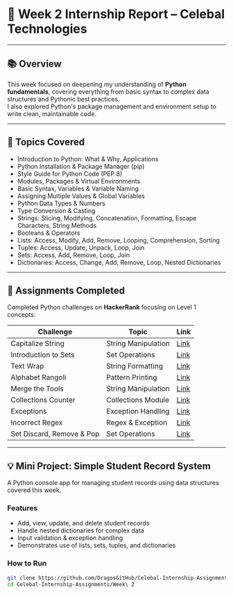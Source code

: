 # 🚀 Week 2 Internship Report – Celebal Technologies

---

## 📚 Overview

This week focused on deepening my understanding of **Python fundamentals**, covering everything from basic syntax to complex data structures and Pythonic best practices.  
I also explored Python's package management and environment setup to write clean, maintainable code.

---

## 📝 Topics Covered

- Introduction to Python: What & Why, Applications  
- Python Installation & Package Manager (pip)  
- Style Guide for Python Code (PEP 8)  
- Modules, Packages & Virtual Environments  
- Basic Syntax, Variables & Variable Naming  
- Assigning Multiple Values & Global Variables  
- Python Data Types & Numbers  
- Type Conversion & Casting  
- Strings: Slicing, Modifying, Concatenation, Formatting, Escape Characters, String Methods  
- Booleans & Operators  
- Lists: Access, Modify, Add, Remove, Looping, Comprehension, Sorting  
- Tuples: Access, Update, Unpack, Loop, Join  
- Sets: Access, Add, Remove, Loop, Join  
- Dictionaries: Access, Change, Add, Remove, Loop, Nested Dictionaries

---

## 🎯 Assignments Completed

Completed Python challenges on **HackerRank** focusing on Level 1 concepts:

| Challenge                          | Topic                 | Link                                                                                   |
|----------------------------------|-----------------------|----------------------------------------------------------------------------------------|
| Capitalize String                | String Manipulation   | [Link](https://www.hackerrank.com/challenges/capitalize/problem?isFullScreen=true)      |
| Introduction to Sets             | Set Operations        | [Link](https://www.hackerrank.com/challenges/py-introduction-to-sets/problem?isFullScreen=true) |
| Text Wrap                       | String Formatting     | [Link](https://hackerrank.com/challenges/text-wrap/problem?isFullScreen=true)           |
| Alphabet Rangoli                | Pattern Printing      | [Link](https://www.hackerrank.com/challenges/alphabet-rangoli/problem?isFullScreen=true)|
| Merge the Tools                 | String Manipulation   | [Link](https://www.hackerrank.com/challenges/merge-the-tools/problem?isFullScreen=true) |
| Collections Counter             | Collections Module    | [Link](https://www.hackerrank.com/challenges/collections-counter/problem?isFullScreen=true)|
| Exceptions                     | Exception Handling    | [Link](https://www.hackerrank.com/challenges/exceptions/problem?isFullScreen=true)      |
| Incorrect Regex                | Regex & Exception     | [Link](https://www.hackerrank.com/challenges/incorrect-regex/problem?isFullScreen=true) |
| Set Discard, Remove & Pop      | Set Operations        | [Link](https://www.hackerrank.com/challenges/py-set-discard-remove-pop/problem?isFullScreen=true)|

---

## 💡 Mini Project: Simple Student Record System

A Python console app for managing student records using data structures covered this week.

### Features

- Add, view, update, and delete student records  
- Handle nested dictionaries for complex data  
- Input validation & exception handling  
- Demonstrates use of lists, sets, tuples, and dictionaries  

### How to Run

```bash
git clone https://github.com/DragosGitHub/Celebal-Internship-Assignments.git
cd Celebal-Internship-Assignments/Week\ 2
